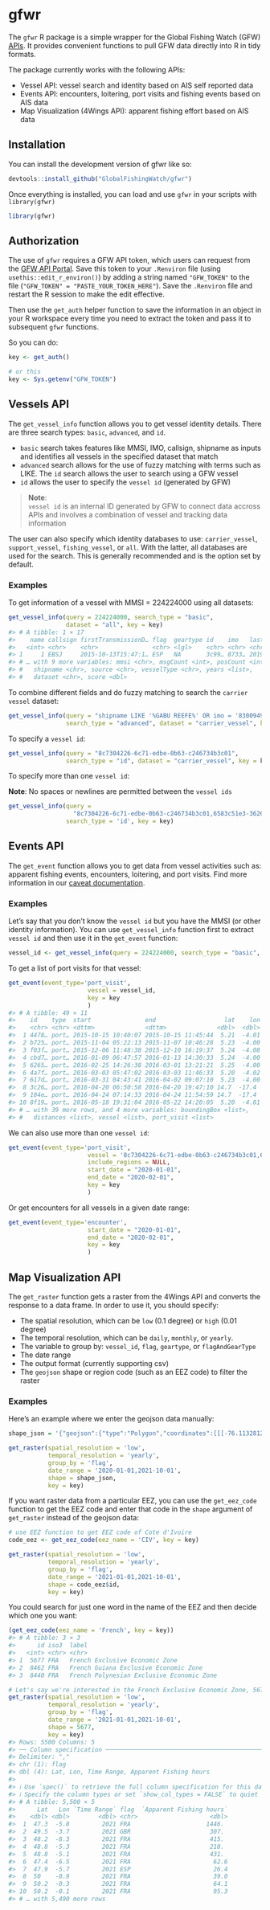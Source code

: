 
<!-- README.md is generated from README.Rmd. Please edit that file -->

# gfwr

<!-- badges: start -->
<!-- badges: end -->
<!-- Add link to API documentation page once it's ready-->

The `gfwr` R package is a simple wrapper for the Global Fishing Watch
(GFW) [APIs](https://api-doc.dev.globalfishingwatch.org/#introduction).
It provides convenient functions to pull GFW data directly into R in
tidy formats.

The package currently works with the following APIs:

-   Vessel API: vessel search and identity based on AIS self reported
    data
-   Events API: encounters, loitering, port visits and fishing events
    based on AIS data
-   Map Visualization (4Wings API): apparent fishing effort based on AIS
    data

## Installation

You can install the development version of gfwr like so:

``` r
devtools::install_github("GlobalFishingWatch/gfwr")
```

Once everything is installed, you can load and use `gfwr` in your
scripts with `library(gfwr)`

``` r
library(gfwr)
```

## Authorization

The use of `gfwr` requires a GFW API token, which users can request from
the [GFW API Portal](https://globalfishingwatch.org/ocean-engine/tokens/signup). Save
this token to your `.Renviron` file (using `usethis::edit_r_environ()`) by adding a string
named `"GFW_TOKEN"` to the file (`"GFW_TOKEN" = "PASTE_YOUR_TOKEN_HERE"`). Save 
the `.Renviron` file and restart the R session to make the edit effective.  

Then use the `get_auth` helper function to save the information in an object
in your R workspace every time you need to extract the token and pass it
to subsequent `gfwr` functions.

So you can do:

``` r
key <- get_auth()

# or this
key <- Sys.getenv("GFW_TOKEN")
```

## Vessels API

The `get_vessel_info` function allows you to get vessel identity
details. There are three search types: `basic`, `advanced`, and `id`.

-   `basic` search takes features like MMSI, IMO, callsign, shipname as
    inputs and identifies all vessels in the specified dataset that
    match
-   `advanced` search allows for the use of fuzzy matching with terms
    such as LIKE. The `id` search allows the user to search using a GFW
    vessel
-   `id` allows the user to specify the `vessel id` (generated by GFW)

> **Note**: <br> `vessel id` is an internal ID generated by GFW to
> connect data accross APIs and involves a combination of vessel and
> tracking data information

The user can also specify which identity databases to use:
`carrier_vessel`, `support_vessel`, `fishing_vessel`, or `all`. With the
latter, all databases are used for the search. This is generally
recommended and is the option set by default.

### Examples

To get information of a vessel with MMSI = 224224000 using all datasets:

``` r
get_vessel_info(query = 224224000, search_type = "basic", 
                dataset = "all", key = key)
#> # A tibble: 1 × 17
#>    name callsign firstTransmissionD… flag  geartype id    imo   lastTransmissio…
#>   <int> <chr>    <chr>               <chr> <lgl>    <chr> <chr> <chr>           
#> 1     1 EBSJ     2015-10-13T15:47:1… ESP   NA       3c99… 8733… 2019-10-15T12:1…
#> # … with 9 more variables: mmsi <chr>, msgCount <int>, posCount <int>,
#> #   shipname <chr>, source <chr>, vesselType <chr>, years <list>,
#> #   dataset <chr>, score <dbl>
```

To combine different fields and do fuzzy matching to search the
`carrier vessel` dataset:

``` r
get_vessel_info(query = "shipname LIKE '%GABU REEFE%' OR imo = '8300949'", 
                search_type = "advanced", dataset = "carrier_vessel", key = key)
```

To specify a `vessel id`:

``` r
get_vessel_info(query = "8c7304226-6c71-edbe-0b63-c246734b3c01", 
                search_type = "id", dataset = "carrier_vessel", key = key)
```

To specify more than one `vessel id`:  

**Note**: No spaces or newlines are permitted between the `vessel ids`  

``` r
get_vessel_info(query = 
                  "8c7304226-6c71-edbe-0b63-c246734b3c01,6583c51e3-3626-5638-866a-f47c3bc7ef7c,71e7da672-2451-17da-b239-857831602eca", 
                search_type = 'id', key = key)
```

## Events API

The `get_event` function allows you to get data from vessel activities
such as: apparent fishing events, encounters, loitering, and port
visits. Find more information in our [caveat
documentation](https://api-doc.dev.globalfishingwatch.org/#data-caveat).

<!-- I don't think we have tested loitering, or encounters yet-->
<!-- #' Base function to get event from API and convert response to data frame -->
<!-- #' -->
<!-- #' @param event_type Type of event to get data of. It can be "port_visit" or "fishing" -->
<!-- #' @param vessel VesselID. How to get this? -->
<!-- #' @param include_regions Whether to include regions? Ask engineering if this can always be false -->
<!-- #' @param start_date Start of date range to search events -->
<!-- #' @param end_date End of date range to search events -->
<!-- #' @param key Authorization token. Can be obtained with gfw_auth function -->

### Examples

Let’s say that you don’t know the `vessel id` but you have the MMSI (or
other identity information). You can use `get_vessel_info` function
first to extract `vessel id` and then use it in the `get_event`
function:

``` r
vessel_id <- get_vessel_info(query = 224224000, search_type = "basic", key = key)$id
```

To get a list of port visits for that vessel:

``` r
get_event(event_type='port_visit',
                      vessel = vessel_id,
                      key = key
                      )
#> # A tibble: 49 × 11
#>    id    type  start               end                   lat    lon regions     
#>    <chr> <chr> <dttm>              <dttm>              <dbl>  <dbl> <list>      
#>  1 4478… port… 2015-10-15 10:40:07 2015-10-15 11:45:44  5.21  -4.01 <named list>
#>  2 b725… port… 2015-11-04 05:22:13 2015-11-07 10:46:28  5.23  -4.00 <named list>
#>  3 f03f… port… 2015-12-06 11:48:38 2015-12-10 16:19:37  5.24  -4.08 <named list>
#>  4 cbd7… port… 2016-01-09 06:47:57 2016-01-13 14:30:33  5.24  -4.00 <named list>
#>  5 6265… port… 2016-02-25 14:26:38 2016-03-01 13:21:21  5.25  -4.00 <named list>
#>  6 4a7f… port… 2016-03-03 05:47:02 2016-03-03 11:46:33  5.20  -4.02 <named list>
#>  7 617d… port… 2016-03-31 04:43:41 2016-04-02 09:07:10  5.23  -4.00 <named list>
#>  8 3c26… port… 2016-04-20 06:50:58 2016-04-20 19:47:10 14.7  -17.4  <named list>
#>  9 104e… port… 2016-04-24 07:14:33 2016-04-24 11:54:59 14.7  -17.4  <named list>
#> 10 8f19… port… 2016-05-18 19:31:04 2016-05-22 14:20:05  5.20  -4.01 <named list>
#> # … with 39 more rows, and 4 more variables: boundingBox <list>,
#> #   distances <list>, vessel <list>, port_visit <list>
```

We can also use more than one `vessel id`:

``` r
get_event(event_type='port_visit',
                      vessel = '8c7304226-6c71-edbe-0b63-c246734b3c01,6583c51e3-3626-5638-866a-f47c3bc7ef7c',
                      include_regions = NULL,
                      start_date = "2020-01-01",
                      end_date = "2020-02-01",
                      key = key
                      )
```

Or get encounters for all vessels in a given date range:

``` r
get_event(event_type='encounter',
                      start_date = "2020-01-01",
                      end_date = "2020-02-01",
                      key = key
                      )
```

## Map Visualization API

The `get_raster` function gets a raster from the 4Wings API and converts
the response to a data frame. In order to use it, you should specify:

-   The spatial resolution, which can be `low` (0.1 degree) or `high`
    (0.01 degree)
-   The temporal resolution, which can be `daily`, `monthly`, or
    `yearly`.
-   The variable to group by: `vessel_id`, `flag`, `geartype`, or
    `flagAndGearType`
-   The date range
-   The output format (currently supporting csv)
-   The `geojson` shape or region code (such as an EEZ code) to filter the raster

### Examples

Here’s an example where we enter the geojson data manually:

``` r
shape_json = '{"geojson":{"type":"Polygon","coordinates":[[[-76.11328125,-26.273714024406416],[-76.201171875,-26.980828590472093],[-76.376953125,-27.527758206861883],[-76.81640625,-28.30438068296276],[-77.255859375,-28.767659105691244],[-77.87109375,-29.152161283318918],[-78.486328125,-29.45873118535532],[-79.189453125,-29.61167011519739],[-79.892578125,-29.6880527498568],[-80.595703125,-29.61167011519739],[-81.5625,-29.382175075145277],[-82.177734375,-29.07537517955835],[-82.705078125,-28.6905876542507],[-83.232421875,-28.071980301779845],[-83.49609375,-27.683528083787756],[-83.759765625,-26.980828590472093],[-83.84765625,-26.35249785815401],[-83.759765625,-25.64152637306576],[-83.583984375,-25.16517336866393],[-83.232421875,-24.447149589730827],[-82.705078125,-23.966175871265037],[-82.177734375,-23.483400654325635],[-81.5625,-23.241346102386117],[-80.859375,-22.998851594142906],[-80.15625,-22.917922936146027],[-79.453125,-22.998851594142906],[-78.662109375,-23.1605633090483],[-78.134765625,-23.40276490540795],[-77.431640625,-23.885837699861995],[-76.9921875,-24.28702686537642],[-76.552734375,-24.846565348219727],[-76.2890625,-25.48295117535531],[-76.11328125,-26.273714024406416]]]}}'

get_raster(spatial_resolution = 'low',
           temporal_resolution = 'yearly',
           group_by = 'flag',
           date_range = '2020-01-01,2021-10-01',
           shape = shape_json,
           key = key)
```

If you want raster data from a particular EEZ, you can use the
`get_eez_code` function to get the EEZ code and enter that code in the
`shape` argument of `get_raster` instead of the geojson data:

``` r
# use EEZ function to get EEZ code of Cote d'Ivoire
code_eez <- get_eez_code(eez_name = 'CIV', key = key)

get_raster(spatial_resolution = 'low',
           temporal_resolution = 'yearly',
           group_by = 'flag',
           date_range = '2021-01-01,2021-10-01',
           shape = code_eez$id,
           key = key)
```

You could search for just one word in the name of the EEZ and then
decide which one you want:

``` r
(get_eez_code(eez_name = 'French', key = key))
#> # A tibble: 3 × 3
#>      id iso3  label                                    
#>   <int> <chr> <chr>                                    
#> 1  5677 FRA   French Exclusive Economic Zone           
#> 2  8462 FRA   French Guiana Exclusive Economic Zone    
#> 3  8440 FRA   French Polynesian Exclusive Economic Zone

# Let's say we're interested in the French Exclusive Economic Zone, 5677
get_raster(spatial_resolution = 'low',
           temporal_resolution = 'yearly',
           group_by = 'flag',
           date_range = '2021-01-01,2021-10-01',
           shape = 5677,
           key = key)
#> Rows: 5500 Columns: 5
#> ── Column specification ────────────────────────────────────────────────────────
#> Delimiter: ","
#> chr (1): flag
#> dbl (4): Lat, Lon, Time Range, Apparent Fishing hours
#> 
#> ℹ Use `spec()` to retrieve the full column specification for this data.
#> ℹ Specify the column types or set `show_col_types = FALSE` to quiet this message.
#> # A tibble: 5,500 × 5
#>      Lat   Lon `Time Range` flag  `Apparent Fishing hours`
#>    <dbl> <dbl>        <dbl> <chr>                    <dbl>
#>  1  47.3  -5.8         2021 FRA                     1446. 
#>  2  49.5  -3.7         2021 GBR                      307. 
#>  3  48.2  -8.3         2021 FRA                      415. 
#>  4  48.8  -5.3         2021 FRA                      218. 
#>  5  48.8  -5.1         2021 FRA                      431. 
#>  6  47.4  -6.5         2021 FRA                       62.6
#>  7  47.9  -5.7         2021 ESP                       26.4
#>  8  50    -0.9         2021 FRA                       39.0
#>  9  50.2  -0.3         2021 FRA                       64.1
#> 10  50.2  -0.1         2021 FRA                       95.3
#> # … with 5,490 more rows
```
